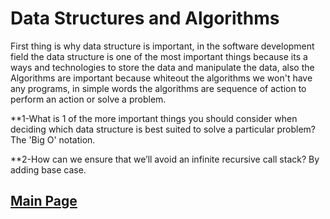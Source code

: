 # Data Structures and Algorithms

First thing is why data structure is important, in the software development field the data structure is one of the most important things because its a ways and technologies to store the data and manipulate the data, also the Algorithms are important because whiteout the algorithms we won't have any programs, in simple words the algorithms are sequence of action to perform an action or solve a problem.

\*\*1-What is 1 of the more important things you should consider when deciding which data structure is best suited to solve a particular problem? The 'Big O' notation.

\*\*2-How can we ensure that we’ll avoid an infinite recursive call stack? By adding base case.

## [Main Page](../README.md)
